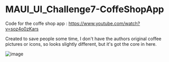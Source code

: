 # MAUI_UI_Challenge7-CoffeShopApp
Code for the coffe shop app : https://www.youtube.com/watch?v=soz4o0zKars

Created to save people some time, I don't have  the authors original coffee pictures or icons, so looks slightly different, but it's got the core in here.


![image](https://github.com/ArtfulDodgerUK/MAUI_UI_Challenge7-CoffeShopApp/assets/13620228/04e62545-a36a-4f3b-90e7-019e4e987593)
